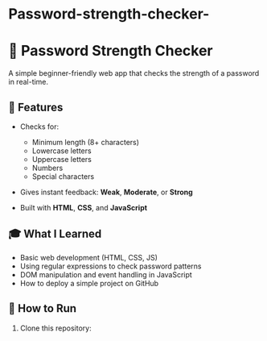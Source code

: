 # Password-strength-checker-
# 🔐 Password Strength Checker

A simple beginner-friendly web app that checks the strength of a password in real-time.

## 🚀 Features

- Checks for:
  - Minimum length (8+ characters)
  - Lowercase letters
  - Uppercase letters
  - Numbers
  - Special characters

- Gives instant feedback: **Weak**, **Moderate**, or **Strong**

- Built with **HTML**, **CSS**, and **JavaScript**

## 🎓 What I Learned

- Basic web development (HTML, CSS, JS)
- Using regular expressions to check password patterns
- DOM manipulation and event handling in JavaScript
- How to deploy a simple project on GitHub

## 📂 How to Run

1. Clone this repository:
  
